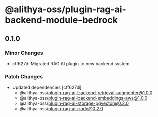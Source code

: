 # @alithya-oss/plugin-rag-ai-backend-module-bedrock

## 0.1.0

### Minor Changes

- cff627d: Migrated RAG AI plugin to new backend system.

### Patch Changes

- Updated dependencies [cff627d]
  - @alithya-oss/plugin-rag-ai-backend-retrieval-augmenter@1.0.0
  - @alithya-oss/plugin-rag-ai-backend-embeddings-aws@1.0.0
  - @alithya-oss/plugin-rag-ai-storage-pgvector@0.2.0
  - @alithya-oss/plugin-rag-ai-node@0.2.0
